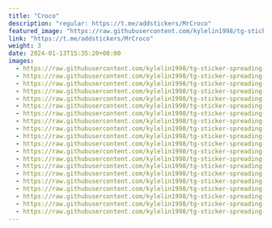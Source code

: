 ```yaml
---
title: "Croco"
description: "regular: https://t.me/addstickers/MrCroco"
featured_image: "https://raw.githubusercontent.com/kylelin1998/tg-sticker-spreading-worldwide-images/main/img/4a4323dd-0b68-4a7b-92c7-2a79e1bee5cc.jpg"
link: "https://t.me/addstickers/MrCroco"
weight: 3
date: 2024-01-13T15:35:20+08:00
images:
  - https://raw.githubusercontent.com/kylelin1998/tg-sticker-spreading-worldwide-images/main/img/4a4323dd-0b68-4a7b-92c7-2a79e1bee5cc.jpg
  - https://raw.githubusercontent.com/kylelin1998/tg-sticker-spreading-worldwide-images/main/img/0946cc36-203c-46c0-af5d-bcad23a6f7f3.jpg
  - https://raw.githubusercontent.com/kylelin1998/tg-sticker-spreading-worldwide-images/main/img/5c287c42-f650-47bb-9af4-1bad2eae9961.jpg
  - https://raw.githubusercontent.com/kylelin1998/tg-sticker-spreading-worldwide-images/main/img/24929302-a19e-49da-9230-bb213fb5a31e.jpg
  - https://raw.githubusercontent.com/kylelin1998/tg-sticker-spreading-worldwide-images/main/img/3ea53530-3a67-4e1b-ba9c-8635173b5cc1.jpg
  - https://raw.githubusercontent.com/kylelin1998/tg-sticker-spreading-worldwide-images/main/img/f55cc35b-f3d1-4bcd-9f79-3e6701de170a.jpg
  - https://raw.githubusercontent.com/kylelin1998/tg-sticker-spreading-worldwide-images/main/img/bd82603c-1dad-41e8-90ea-2cee452b4f5c.jpg
  - https://raw.githubusercontent.com/kylelin1998/tg-sticker-spreading-worldwide-images/main/img/ff63a783-f8e6-45c3-9202-df16207f72f7.jpg
  - https://raw.githubusercontent.com/kylelin1998/tg-sticker-spreading-worldwide-images/main/img/b9989469-b95e-4c2a-8266-09bd5bb5f705.jpg
  - https://raw.githubusercontent.com/kylelin1998/tg-sticker-spreading-worldwide-images/main/img/1b991601-0d82-4bef-9007-7ff54ae2c550.jpg
  - https://raw.githubusercontent.com/kylelin1998/tg-sticker-spreading-worldwide-images/main/img/baf3eb9a-d4de-4c3b-81cb-dde0a1cfe720.jpg
  - https://raw.githubusercontent.com/kylelin1998/tg-sticker-spreading-worldwide-images/main/img/9ac204c8-1caf-4fb2-8964-1e84cb159fc8.jpg
  - https://raw.githubusercontent.com/kylelin1998/tg-sticker-spreading-worldwide-images/main/img/7a29ab77-4389-419b-940b-c7c73414f200.jpg
  - https://raw.githubusercontent.com/kylelin1998/tg-sticker-spreading-worldwide-images/main/img/3326fc1c-34a0-4b94-a9a9-db36c4976799.jpg
  - https://raw.githubusercontent.com/kylelin1998/tg-sticker-spreading-worldwide-images/main/img/f889d70f-3cc0-41f5-addc-cb98918d97e0.jpg
  - https://raw.githubusercontent.com/kylelin1998/tg-sticker-spreading-worldwide-images/main/img/b27640be-c105-4070-9501-40a6b8923a08.jpg
  - https://raw.githubusercontent.com/kylelin1998/tg-sticker-spreading-worldwide-images/main/img/ed8f7729-fd53-48c6-9360-9d02c2412857.jpg
  - https://raw.githubusercontent.com/kylelin1998/tg-sticker-spreading-worldwide-images/main/img/45ae50b3-2893-4fc3-83be-988bcd359d37.jpg
  - https://raw.githubusercontent.com/kylelin1998/tg-sticker-spreading-worldwide-images/main/img/90c3f1c8-c288-4290-aa2c-1dd1ee135d6b.jpg
  - https://raw.githubusercontent.com/kylelin1998/tg-sticker-spreading-worldwide-images/main/img/9adb76f4-50b5-4d71-b253-159a57ed8fbd.jpg
---
```

